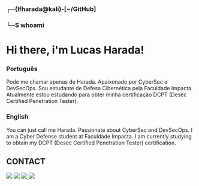 ### ┌─(lfharada@kali)-[~/GitHub]
### └─$  whoami

# Hi there, i'm Lucas Harada!

### Português
Pode me chamar apenas de Harada.
Apaixonado por CyberSec e DevSecOps.
Sou estudante de Defesa Cibernética pela Faculdade Impacta.
Atualmente estou estudando para obter minha certificação DCPT (Desec Certified Penetration Tester).

### English
You can just call me Harada.
Passionate about CyberSec and DevSecOps.
I am a Cyber ​​Defense student at Faculdade Impacta.
I am currently studying to obtain my DCPT (Desec Certified Penetration Tester) certification.

  ## CONTACT
  
  <a href = "mailto:lucasfigueiraharada@protonmail.com"><img src="https://img.shields.io/badge/ProtonMail-8B89CC?style=for-the-badge&logo=protonmail&logoColor=white" target="_blank"></a>
  <a href="https://www.linkedin.com/in/lucasfharada" target="_blank"><img src="https://img.shields.io/badge/-LinkedIn-%230077B5?style=for-the-badge&logo=linkedin&logoColor=white" target="_blank"></a> 
  <a href="https://telegram.me/LFHarada" target="_blank"><img src="https://img.shields.io/badge/Telegram-2CA5E0?style=for-the-badge&logo=telegram&logoColor=white"> 
  <a href="https://www.wa.me/5534999995190" target="_blank"><img src="https://img.shields.io/badge/WhatsApp-25D366?style=for-the-badge&logo=whatsapp&logoColor=white" target="_blank"></a> 
